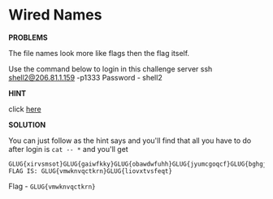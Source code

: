 # Wired Names

__PROBLEMS__

The file names look more like flags then the flag itself.

Use the command below to login in this challenge server
ssh shell2@206.81.1.159 -p1333
Password - shell2


__HINT__

click [here](lmgtfy.com/?q=how+to+cat+a+file+named+-)

__SOLUTION__

You can just follow as the hint says and you'll find that all you have to do after login is `cat -- *` and you'll get
```
GLUG{xirvsmsot}GLUG{gaiwfkky}GLUG{obawdwfuhh}GLUG{jyumcgoqcf}GLUG{bghgjmeqmkap}GLUG{dgmjooqxyme}GLUG{ufahkijuoxd}GLUG{qzufnluicm}THE FLAG IS: GLUG{vmwknvqctkrn}GLUG{liovxtvsfeqt}
```

Flag - `GLUG{vmwknvqctkrn}`
